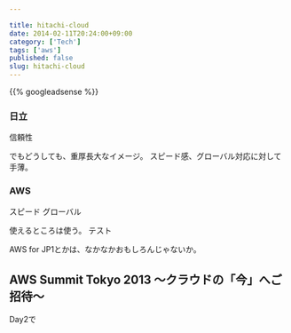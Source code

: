 ```yaml
---

title: hitachi-cloud
date: 2014-02-11T20:24:00+09:00
category: ['Tech']
tags: ['aws']
published: false
slug: hitachi-cloud
---
```



{{% googleadsense %}}


### 日立
信頼性

でもどうしても、重厚長大なイメージ。
スピード感、グローバル対応に対して手薄。

### AWS
スピード
グローバル

使えるところは使う。
テスト

AWS
for JP1とかは、なかなかおもしろんじゃないか。


## AWS Summit Tokyo 2013 〜クラウドの「今」へご招待〜

Day2で
